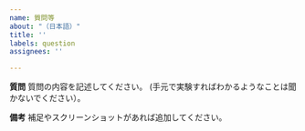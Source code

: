 ```yaml
---
name: 質問等
about: "（日本語）"
title: ''
labels: question
assignees: ''

---
```


**質問**
質問の内容を記述してください。
(手元で実験すればわかるようなことは聞かないでください）。

**備考**
補足やスクリーンショットがあれば追加してください。
